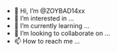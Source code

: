 - 👋 Hi, I’m @ZOYBAD14xx
- 👀 I’m interested in ...
- 🌱 I’m currently learning ...
- 💞️ I’m looking to collaborate on ...
- 📫 How to reach me ...

<!---
ZOYBAD14xx/ZOYBAD14xx is a ✨ special ✨ repository because its `README.md` (this file) appears on your GitHub profile.
You can click the Preview link to take a look at your changes.
--->
